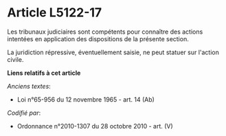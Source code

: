 # Article L5122-17

Les tribunaux judiciaires sont compétents pour connaître des actions intentées en application des dispositions de la présente
section.

La juridiction répressive, éventuellement saisie, ne peut statuer sur l'action civile.

**Liens relatifs à cet article**

_Anciens textes_:

  - Loi n°65-956 du 12 novembre 1965 - art. 14 (Ab)

_Codifié par_:

  - Ordonnance n°2010-1307 du 28 octobre 2010 - art. (V)
